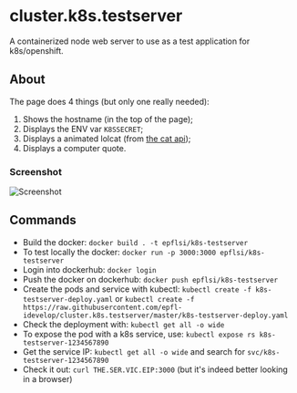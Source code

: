 # cluster.k8s.testserver
A containerized node web server to use as a test application for k8s/openshift.

## About
The page does 4 things (but only one really needed):
  1. Shows the hostname (in the top of the page);
  1. Displays the ENV var `K8SSECRET`;
  1. Displays a animated lolcat (from [the cat api](https://thecatapi.com/));
  1. Displays a computer quote.

### Screenshot
![Screenshot](k8s-testserver.png "Screenshot")

## Commands

* Build the docker: `docker build . -t epflsi/k8s-testserver`
* To test locally the docker: `docker run -p 3000:3000 epflsi/k8s-testserver`
* Login into dockerhub: `docker login`
* Push the docker on dockerhub: `docker push epflsi/k8s-testserver`
* Create the pods and service with kubectl: `kubectl create -f k8s-testserver-deploy.yaml` or `kubectl create -f https://raw.githubusercontent.com/epfl-idevelop/cluster.k8s.testserver/master/k8s-testserver-deploy.yaml`
* Check the deployment with: `kubectl get all -o wide`
* To expose the pod with a k8s service, use: `kubectl expose rs k8s-testserver-1234567890`
* Get the service IP: `kubectl get all -o wide` and search for `svc/k8s-testserver-1234567890`
* Check it out: `curl THE.SER.VIC.EIP:3000` (but it's indeed better looking in a browser)
